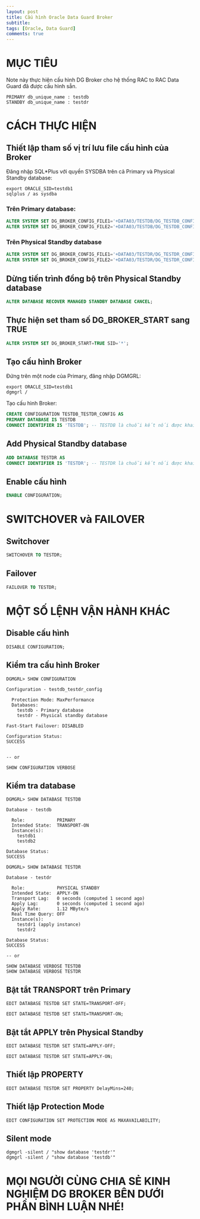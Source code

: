 ```yaml
---
layout: post
title: Cấu hình Oracle Data Guard Broker
subtitle: 
tags: [Oracle, Data Guard]
comments: true
---
```


# MỤC TIÊU 
Note này thực hiện cấu hình DG Broker cho hệ thống RAC to RAC Data Guard đã được cấu hình sẵn.

```
PRIMARY db_unique_name : testdb
STANDBY db_unique_name : testdr
```

# CÁCH THỰC HIỆN

## Thiết lập tham số vị trí lưu file cấu hình của Broker

Đăng nhập SQL\*Plus với quyền SYSDBA trên cả Primary và Physical Standby database:

```
export ORACLE_SID=testdb1
sqlplus / as sysdba
```

### Trên Primary database:

```sql
ALTER SYSTEM SET DG_BROKER_CONFIG_FILE1='+DATA03/TESTDB/DG_TESTDB_CONFIG1.DAT' SID='*';
ALTER SYSTEM SET DG_BROKER_CONFIG_FILE2='+DATA03/TESTDB/DG_TESTDB_CONFIG2.DAT' SID='*';
```

### Trên Physical Standby database

```sql
ALTER SYSTEM SET DG_BROKER_CONFIG_FILE1='+DATA03/TESTDR/DG_TESTDR_CONFIG1.DAT' SID='*';
ALTER SYSTEM SET DG_BROKER_CONFIG_FILE2='+DATA03/TESTDR/DG_TESTDR_CONFIG2.DAT' SID='*';
```

## Dừng tiến trình đồng bộ trên Physical Standby database

```sql
ALTER DATABASE RECOVER MANAGED STANDBY DATABASE CANCEL;
```

## Thực hiện set tham số DG_BROKER_START sang TRUE

```sql
ALTER SYSTEM SET DG_BROKER_START=TRUE SID='*';
```

## Tạo cấu hình Broker

Đứng trên một node của Primary, đăng nhập DGMGRL:

```
export ORACLE_SID=testdb1
dgmgrl /
```

Tạo cấu hình Broker:

```sql
CREATE CONFIGURATION TESTDB_TESTDR_CONFIG AS
PRIMARY DATABASE IS TESTDB
CONNECT IDENTIFIER IS 'TESTDB'; -- TESTDB là chuỗi kết nối được khai báo trong file $ORACLE_HOME/network/admin/tnsnames.ora
```

## Add Physical Standby database

```sql
ADD DATABASE TESTDR AS
CONNECT IDENTIFIER IS 'TESTDR'; -- TESTDR là chuỗi kết nối được khai báo trong file $ORACLE_HOME/network/admin/tnsnames.ora
```

## Enable cấu hình

```sql
ENABLE CONFIGURATION;
```

# SWITCHOVER và FAILOVER

## Switchover
```sql
SWITCHOVER TO TESTDR;
```

## Failover
```sql
FAILOVER TO TESTDR;
```

# MỘT SỐ LỆNH VẬN HÀNH KHÁC


## Disable cấu hình

```
DISABLE CONFIGURATION;
```

## Kiểm tra cấu hình Broker

```
DGMGRL> SHOW CONFIGURATION

Configuration - testdb_testdr_config

  Protection Mode: MaxPerformance
  Databases:
    testdb - Primary database
    testdr - Physical standby database

Fast-Start Failover: DISABLED

Configuration Status:
SUCCESS


-- or

SHOW CONFIGURATION VERBOSE

```

## Kiểm tra database

```
DGMGRL> SHOW DATABASE TESTDB

Database - testdb

  Role:            PRIMARY
  Intended State:  TRANSPORT-ON
  Instance(s):
    testdb1
    testdb2

Database Status:
SUCCESS

DGMGRL> SHOW DATABASE TESTDR

Database - testdr

  Role:            PHYSICAL STANDBY
  Intended State:  APPLY-ON
  Transport Lag:   0 seconds (computed 1 second ago)
  Apply Lag:       0 seconds (computed 1 second ago)
  Apply Rate:      1.12 MByte/s
  Real Time Query: OFF
  Instance(s):
    testdr1 (apply instance)
    testdr2

Database Status:
SUCCESS

-- or

SHOW DATABASE VERBOSE TESTDB
SHOW DATABASE VERBOSE TESTDR

```

## Bật tắt TRANSPORT trên Primary

```
EDIT DATABASE TESTDB SET STATE=TRANSPORT-OFF;

EDIT DATABASE TESTDB SET STATE=TRANSPORT-ON;
```

## Bật tắt APPLY trên Physical Standby

```
EDIT DATABASE TESTDR SET STATE=APPLY-OFF;

EDIT DATABASE TESTDR SET STATE=APPLY-ON;
```

## Thiết lập PROPERTY

```
EDIT DATABASE TESTDR SET PROPERTY DelayMins=240;
```

## Thiết lập Protection Mode

```
EDIT CONFIGURATION SET PROTECTION MODE AS MAXAVAILABILITY;
```

## Silent mode


```
dgmgrl -silent / "show database 'testdr'"
dgmgrl -silent / "show database 'testdb'"
```

# MỌI NGƯỜI CÙNG CHIA SẺ KINH NGHIỆM DG BROKER BÊN DƯỚI PHẦN BÌNH LUẬN NHÉ!
